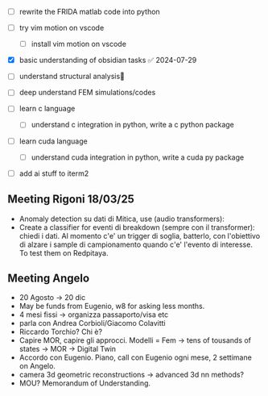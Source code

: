 
- [ ] rewrite the FRIDA matlab code into python
- [ ] try vim motion on vscode
	- [ ] install vim motion on vscode
- [x] basic understanding of obsidian tasks ✅ 2024-07-29
- [ ] understand structural analysis🔽 
- [ ] deep understand FEM simulations/codes
- [ ] learn c language
	- [ ] understand c integration in python, write a c python package
- [ ] learn cuda language
	- [ ] understand cuda integration in python, write a cuda py package	
- [ ] add ai stuff to iterm2
















## Meeting Rigoni 18/03/25
- Anomaly detection su dati di Mitica, use (audio transformers):
- Create a classifier for eventi di breakdown (sempre con il transformer): chiedi i dati. Al momento c'e' un trigger di soglia, batterlo, con l'obiettivo di alzare i sample di campionamento quando c'e' l'evento di interesse.  To test them on Redpitaya.










## Meeting Angelo
- 20 Agosto -> 20 dic
- May be funds from Eugenio, w8 for asking less months.
- 4 mesi fissi -> organizza passaporto/visa etc
- parla con Andrea Corbioli/Giacomo Colavitti
- Riccardo Torchio? Chi è?
- Capire MOR, capire gli approcci. Modelli = Fem -> tens of tousands of states -> MOR -> Digital Twin
- Accordo con Eugenio. Piano, call con Eugenio ogni mese, 2 settimane on Angelo. 
- camera 3d geometric reconstructions -> advanced 3d nn methods? 
- MOU? Memorandum of Understanding. 